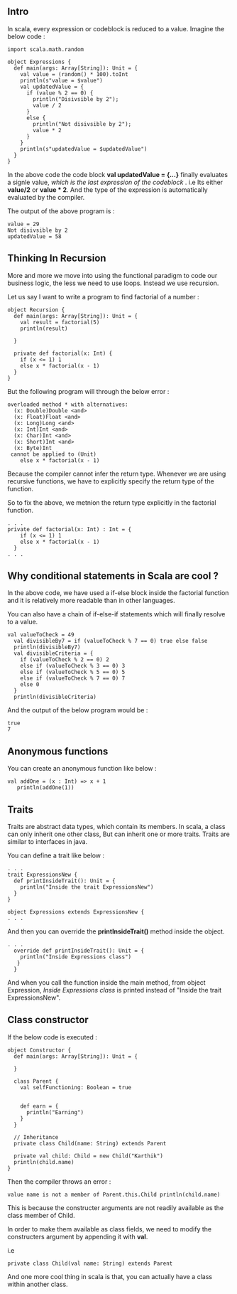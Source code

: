 ## Intro

In scala, every expression or codeblock is reduced to a value. Imagine the below code :

```
import scala.math.random

object Expressions {
  def main(args: Array[String]): Unit = {
    val value = (random() * 100).toInt
    println(s"value = $value")
    val updatedValue = {
      if (value % 2 == 0) {
        println("Disivsible by 2");
        value / 2
      }
      else {
        println("Not disivsible by 2");
        value * 2
      }
    }
    println(s"updatedValue = $updatedValue")
  }
}
```

In the above code the code block **val updatedValue = {...}** finally evaluates a signle value, *which is the last expression of the codeblock* . i.e Its either **value/2** or **value * 2**. And the type of the expression is automatically evaluated by the compiler.

The output of the above program is :

```
value = 29
Not disivsible by 2
updatedValue = 58
```

## Thinking In Recursion

More and more we move into using the functional paradigm to code our business logic, the less we need to use loops. Instead we use recursion.

Let us say I want to write a program to find factorial of a number :

```
object Recursion {
  def main(args: Array[String]): Unit = {
    val result = factorial(5)
    println(result)

  }

  private def factorial(x: Int) {
    if (x <= 1) 1
    else x * factorial(x - 1)
  }
}
```

But the following program will through the below error :

```
overloaded method * with alternatives:
  (x: Double)Double <and>
  (x: Float)Float <and>
  (x: Long)Long <and>
  (x: Int)Int <and>
  (x: Char)Int <and>
  (x: Short)Int <and>
  (x: Byte)Int
 cannot be applied to (Unit)
    else x * factorial(x - 1)
```

Because the compiler cannot infer the return type. Whenever we are using recursive functions, we have to explicitly specify the return type of the function.

So to fix the above, we metnion the return type explicitly in the factorial function.

```
. . .
private def factorial(x: Int) : Int = {
    if (x <= 1) 1
    else x * factorial(x - 1)
  }
. . .
```

## Why conditional statements in Scala are cool ?

In the above code, we have used a if-else block inside the factorial function and it is relatively more readable than in other languages.

You can also have a chain of if-else-if statements which will finally resolve to a value. 

  ```
val valueToCheck = 49
    val divisibleBy7 = if (valueToCheck % 7 == 0) true else false
    println(divisibleBy7)
    val divisibleCriteria = {
      if (valueToCheck % 2 == 0) 2
      else if (valueToCheck % 3 == 0) 3
      else if (valueToCheck % 5 == 0) 5
      else if (valueToCheck % 7 == 0) 7
      else 0
    }
    println(divisibleCriteria)
```

And the output of the below program would be :

```
true
7
```

## Anonymous functions

You can create an anonymous function like below :

 ```
val addOne = (x : Int) => x + 1
    println(addOne(1))
```


## Traits

Traits are abstract data types, which contain its members. In scala, a class can only inherit one other class, But can inherit one or more traits. Traits are similar to interfaces in java.

You can define a trait like below :
```
. . . 
trait ExpressionsNew {
  def printInsideTrait(): Unit = {
    println("Inside the trait ExpressionsNew")
  }
}

object Expressions extends ExpressionsNew {
. . .
``` 

And then you can override the **printInsideTrait()** method inside the object.

```
. . .
  override def printInsideTrait(): Unit = {
    println("Inside Expressions class")
   }
  }
```

And when you call the function inside the main method, from object Expression, *Inside Expressions class* is printed instead of "Inside the trait ExpressionsNew".

## Class constructor

If the below code is executed :

```
object Constructor {
  def main(args: Array[String]): Unit = {

  }

  class Parent {
    val selfFunctioning: Boolean = true


    def earn = {
      println("Earning")
    }
  }

  // Inheritance
  private class Child(name: String) extends Parent

  private val child: Child = new Child("Karthik")
  println(child.name)
}

```

Then the compiler throws an error :

```
value name is not a member of Parent.this.Child println(child.name)
```

This is because the constructer arguments are not readily available as the class member of Child. 

In order to make them available as class fields, we need to modify the constructers argument by appending it with **val**.

i.e 
```
private class Child(val name: String) extends Parent
```

And one more cool thing in scala is that, you can actually have a class within another class.
